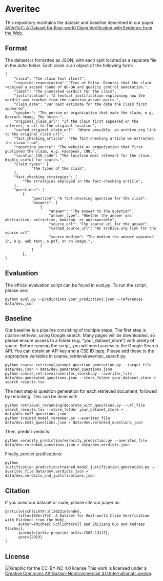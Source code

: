 # Averitec

This repository maintains the dataset and baseline described in our paper [AVeriTeC: A Dataset for Real-world Claim Verification with Evidence from the Web](https://arxiv.org/abs/2305.13117). 

## Format

The dataset is formatted as JSON, with each split located as a separate file in the *data*-folder. Each claim is an object of the following form:

```
{
    "claim": "The claim text itself",
    "required_reannotation": "True or False. Denotes that the claim received a second round of QG-QA and quality control annotation.",
    "label": "The annotated verdict for the claim",
    "justification": "A textual justification explaining how the verdict was reached from the question-answer pairs.",
    "claim_date": "Our best estimate for the date the claim first appeared",
    "speaker": "The person or organization that made the claim, e.g. Barrack Obama, The Onion.",
    "original_claim_url": "If the claim first appeared on the internet, a url to the original location",
    "cached_original_claim_url": "Where possible, an archive.org link to the original claim url",
    "fact_checking_article": "The fact-checking article we extracted the claim from",
    "reporting_source": "The website or organization that first published the claim, e.g. Facebook, CNN.",
    "location_ISO_code": "The location most relevant for the claim. Highly useful for search.",
    "claim_types": [
            "The types of the claim",
    ],
    "fact_checking_strategies": [
        "The strategies employed in the fact-checking article",
    ],
    "questions": [
        {
            "question": "A fact-checking question for the claim",
            "answers": [
                {
                    "answer": "The answer to the question",
                    "answer_type": "Whether the answer was abstractive, extractive, boolean, or unanswerable",
                    "source_url": "The source url for the answer",
                    "cached_source_url": "An archive.org link for the source url"
                    "source_medium": "The medium the answer appeared in, e.g. web text, a pdf, or an image.",
                }
            ]
        },
}
```

## Evaluation

The official evaluation script can be found in *eval.py*. To run the script, please use:

```
python eval.py --predictions your_predictions.json --references data/dev.json
```

## Baseline

Our baseline is a pipeline consisting of multiple steps. The first step is coarse retrieval, using Google search. Many pages will be downloaded, so please ensure access to a folder (e.g. "your_dataset_store") with plenty of space. Before running the script, you will need access to the Google Search API. You can obtain an API key and a CSE ID [here](programmablesearchengine.google.com). Please add these to the appropriate variables in coarse_retrieval/averitec_search.py.

```
python coarse_retrieval/prompt_question_generation.py --target_file data/dev.json > data/dev.generated_questions.json
python coarse_retrieval/averitec_search.py --averitec_file data/dev.generated_questions.json --store_folder your_dataset_store > search_results.tsv
```

The next step is question generation for each retrieved document, followed by reranking. This can be done with:

```
python retrieval_reranking/decorate_with_questions.py --url_file search_results.tsv --store_folder your_dataset_store > data/dev.bm25_questions.json
python trained_model_reranker.py --averitec_file data/dev.bm25_questions.json > data/dev.reranked_questions.json
```

Then, predict verdicts:

```
python veracity_prediction/veracity_prediction.py --averitec_file data/dev.reranked_questions.json > data/dev.verdicts.json
```

Finally, predict justifications:

```
python justification_production/trained_model_justification_generation.py --averitec_file data/dev.verdicts.json > data/dev.verdicts_and_justifications.json
```

## Citation

If you used our dataset or code, please cite our paper as:


```
@article{schlichtkrull2023intended,
      title={AVeriTeC: A Dataset for Real-world Claim Verification with Evidence from the Web}, 
      author={Michael Schlichtkrull and Zhijiang Guo and Andreas Vlachos},
      journal={arXiv preprint arXiv:2305.13117},
      year={2023}
}
```

## License

![Graphic for the CC-BY-NC 4.0 license](https://i.creativecommons.org/l/by-nc/4.0/88x31.png)
This work is licensed under a [Creative Commons Attribution-NonCommercial 4.0 International License](http://creativecommons.org/licenses/by-nc/4.0/).